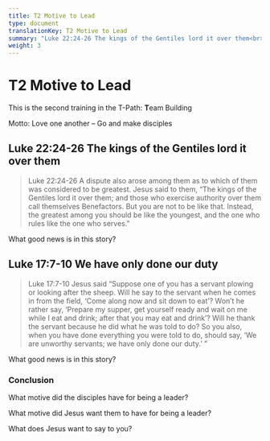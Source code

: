 ```yaml
---
title: T2 Motive to Lead
type: document
translationKey: T2 Motive to Lead
summary: "Luke 22:24-26 The kings of the Gentiles lord it over them<br>Luke 17:7-10 We have only done our duty"
weight: 3
---
```

# T2 Motive to Lead

This is the second training in the T-Path: **T**eam Building

Motto: Love one another – Go and make disciples

## Luke 22:24-26 The kings of the Gentiles lord it over them

>   Luke 22:24-26 A dispute also arose among them as to which of them was considered to be greatest. Jesus said to them, “The kings of the Gentiles lord it over them; and those who exercise authority over them call themselves Benefactors. But you are not to be like that. Instead, the greatest among you should be like the youngest, and the one who rules like the one who serves."

What good news is in this story?

## Luke 17:7-10 We have only done our duty

>   Luke 17:7-10 Jesus said “Suppose one of you has a servant plowing or looking after the sheep. Will he say to the servant when he comes in from the field, ‘Come along now and sit down to eat’? Won’t he rather say, ‘Prepare my supper, get yourself ready and wait on me while I eat and drink; after that you may eat and drink’? Will he thank the servant because he did what he was told to do? So you also, when you have done everything you were told to do, should say, ‘We are unworthy servants; we have only done our duty.’ ”

What good news is in this story?

### Conclusion

What motive did the disciples have for being a leader?

What motive did Jesus want them to have for being a leader?

What does Jesus want to say to you?

